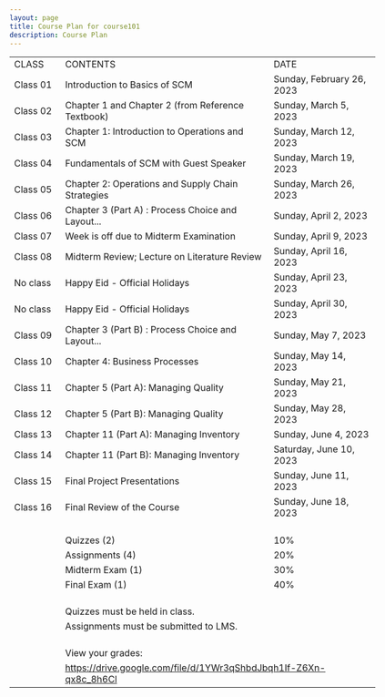 ```yaml
---
layout: page
title: Course Plan for course101
description: Course Plan
---
```


<div id="course101_22939" align=center x:publishsource="Excel">

<table border=0 cellpadding=0 cellspacing=0 width=642 style='border-collapse:
 collapse;table-layout:fixed;width:482pt'>
 <col width="80" style="mso-width-source:userset;mso-width-alt:2602;width:60pt">
 <col width="380" style="mso-width-source:userset;mso-width-alt:12202;width:300pt">
 <col width="180" style="mso-width-source:userset;mso-width-alt:5760;width:150pt;">
 <tr height=21 style='height:16.0pt'>
  <td height=21 width=81 style='height:16.0pt;width:61pt'>CLASS</td>
  <td width=381 style='width:286pt'>CONTENTS</td>
  <td width=180 style='width:135pt'>DATE</td>
 </tr>
 <tr height=21 style='height:16.0pt'>
  <td height=21 style='height:16.0pt'>Class 01</td>
  <td>Introduction to Basics of SCM</td>
  <td>Sunday, February 26, 2023</td>
 </tr>
 <tr height=21 style='height:16.0pt'>
  <td height=21 style='height:16.0pt'>Class 02</td>
  <td>Chapter 1 and Chapter 2 (from Reference Textbook)</td>
  <td>Sunday, March 5, 2023</td>
 </tr>
 <tr height=21 style='height:16.0pt'>
  <td height=21 style='height:16.0pt'>Class 03</td>
  <td>Chapter 1: Introduction to Operations and SCM</td>
  <td>Sunday, March 12, 2023</td>
 </tr>
 <tr height=21 style='height:16.0pt'>
  <td height=21 style='height:16.0pt'>Class 04</td>
  <td>Fundamentals of SCM with Guest Speaker</td>
  <td>Sunday, March 19, 2023</td>
 </tr>
 <tr height=21 style='height:16.0pt'>
  <td height=21 style='height:16.0pt'>Class 05</td>
  <td>Chapter 2: Operations and Supply Chain Strategies</td>
  <td>Sunday, March 26, 2023</td>
 </tr>
 <tr height=21 style='height:16.0pt'>
  <td height=21 style='height:16.0pt'>Class 06</td>
  <td>Chapter 3 (Part A) : Process Choice and Layout...</td>
  <td>Sunday, April 2, 2023</td>
 </tr>
 <tr height=21 style='height:16.0pt'>
  <td height=21 style='height:16.0pt'>Class 07</td>
  <td>Week is off due to Midterm Examination</td>
  <td>Sunday, April 9, 2023</td>
 </tr>
 <tr height=21 style='height:16.0pt'>
  <td height=21 style='height:16.0pt'>Class 08</td>
  <td>Midterm Review; Lecture on Literature Review</td>
  <td>Sunday, April 16, 2023</td>
 </tr>
 <tr height=21 style='height:16.0pt'>
  <td height=21 style='height:16.0pt'>No class</td>
  <td>Happy Eid - Official Holidays</td>
  <td>Sunday, April 23, 2023</td>
 </tr>
 <tr height=21 style='height:16.0pt'>
  <td height=21 style='height:16.0pt'>No class</td>
  <td>Happy Eid - Official Holidays</td>
  <td>Sunday, April 30, 2023</td>
 </tr>
 <tr height=21 style='height:16.0pt'>
  <td height=21 style='height:16.0pt'>Class 09</td>
  <td>Chapter 3 (Part B) : Process Choice and Layout...</td>
  <td>Sunday, May 7, 2023</td>
 </tr>
 <tr height=21 style='height:16.0pt'>
  <td height=21 style='height:16.0pt'>Class 10</td>
  <td>Chapter 4: Business Processes</td>
  <td>Sunday, May 14, 2023</td>
 </tr>
 <tr height=21 style='height:16.0pt'>
  <td height=21 style='height:16.0pt'>Class 11</td>
  <td>Chapter 5 (Part A): Managing Quality</td>
  <td>Sunday, May 21, 2023</td>
 </tr>
 <tr height=21 style='height:16.0pt'>
  <td height=21 style='height:16.0pt'>Class 12</td>
  <td>Chapter 5 (Part B): Managing Quality</td>
  <td>Sunday, May 28, 2023</td>
 </tr>
 <tr height=21 style='height:16.0pt'>
  <td height=21 style='height:16.0pt'>Class 13</td>
  <td>Chapter 11 (Part A): Managing Inventory</td>
  <td>Sunday, June 4, 2023</td>
 </tr>
 <tr height=21 style='height:16.0pt'>
  <td height=21 style='height:16.0pt'>Class 14</td>
  <td>Chapter 11 (Part B): Managing Inventory</td>
  <td>Saturday, June 10, 2023</td>
 </tr>
 <tr height=21 style='height:16.0pt'>
  <td height=21 style='height:16.0pt'>Class 15</td>
  <td>Final Project Presentations</td>
  <td>Sunday, June 11, 2023</td>
 </tr>
 <tr height=21 style='height:16.0pt'>
  <td height=21 style='height:16.0pt'>Class 16</td>
  <td>Final Review of the Course</td>
  <td>Sunday, June 18, 2023</td>
 </tr>
 <tr height=21 style='height:16.0pt'>
  <td height=21 colspan=3 style='height:16.0pt;mso-ignore:colspan'></td>
 </tr>
 <tr height=21 style='height:16.0pt'>
  <td height=21 style='height:16.0pt'></td>
  <td>Quizzes (2)</td>
  <td class=xl65>10%</td>
 </tr>
 <tr height=21 style='height:16.0pt'>
  <td height=21 style='height:16.0pt'></td>
  <td>Assignments (4)</td>
  <td class=xl65>20%</td>
 </tr>
 <tr height=21 style='height:16.0pt'>
  <td height=21 style='height:16.0pt'></td>
  <td>Midterm Exam (1)</td>
  <td class=xl65>30%</td>
 </tr>
 <tr height=21 style='height:16.0pt'>
  <td height=21 style='height:16.0pt'></td>
  <td>Final Exam (1)</td>
  <td class=xl65>40%</td>
 </tr>
 <tr height=21 style='height:16.0pt'>
  <td height=21 colspan=3 style='height:16.0pt;mso-ignore:colspan'></td>
 </tr>
 <tr height=21 style='height:16.0pt'>
  <td height=21 style='height:16.0pt'></td>
  <td>Quizzes must be held in class.</td>
  <td></td>
 </tr>
 <tr height=21 style='height:16.0pt'>
  <td height=21 style='height:16.0pt'></td>
  <td>Assignments must be submitted to LMS.</td>
  <td></td>
 </tr>
 <tr height=21 style='height:16.0pt'>
  <td height=21 colspan=3 style='height:16.0pt;mso-ignore:colspan'></td>
 </tr>
 <tr height=21 style='height:16.0pt'>
  <td height=21 style='height:16.0pt'></td>
  <td>View your grades:</td>
  <td></td>
 </tr>
 <tr height=21 style='height:16.0pt'>
  <td height=21 style='height:16.0pt'></td>
  <td class=xl66 colspan=2 style='mso-ignore:colspan'><a
  href="https://drive.google.com/file/d/1YWr3qShbdJbqh1If-Z6Xn-qx8c_8h6Cl"
  title="Link for grades">https://drive.google.com/file/d/1YWr3qShbdJbqh1If-Z6Xn-qx8c_8h6Cl</a></td>
 </tr>
 <tr height=0 style='display:none'>
  <td width=81 style='width:61pt'></td>
  <td width=381 style='width:286pt'></td>
  <td width=180 style='width:135pt'></td>
 </tr>
</table>

</div>
